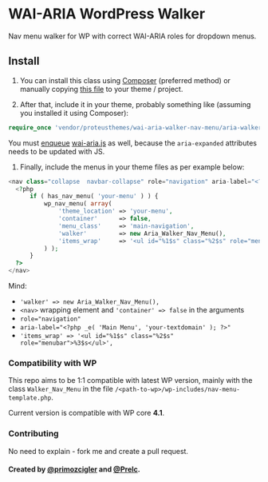 # WAI-ARIA WordPress Walker

Nav menu walker for WP with correct WAI-ARIA roles for dropdown menus.

## Install

1. You can install this class using [Composer](https://getcomposer.org/) (preferred method) or manually copying [this file](https://github.com/ProteusThemes/WAI-ARIA-Walker_Nav_Menu/blob/master/aria-walker-nav-menu.php) to your theme / project.

1. After that, include it in your theme, probably something like (assuming you installed it using Composer):
  ```php
require_once 'vendor/proteusthemes/wai-aria-walker-nav-menu/aria-walker-nav-menu.php';
```

  You must [enqueue](https://codex.wordpress.org/Function_Reference/wp_enqueue_script) [wai-aria.js](https://github.com/ProteusThemes/WAI-ARIA-Walker_Nav_Menu/blob/master/wai-aria.js) as well, because the `aria-expanded` attributes needs to be updated with JS.

1. Finally, include the menus in your theme files as per example below:

  ```php
<nav class="collapse  navbar-collapse" role="navigation" aria-label="<?php _e( 'Main Menu', 'your-textdomain' ); ?>">
	<?php
		if ( has_nav_menu( 'your-menu' ) ) {
			wp_nav_menu( array(
				'theme_location' => 'your-menu',
				'container'      => false,
				'menu_class'     => 'main-navigation',
				'walker'         => new Aria_Walker_Nav_Menu(),
				'items_wrap'     => '<ul id="%1$s" class="%2$s" role="menubar">%3$s</ul>',
			) );
		}
	?>
</nav>
  ```

  Mind:
  
  - `'walker' => new Aria_Walker_Nav_Menu(),`  
  - `<nav>` wrapping element and `'container' => false` in the arguments
  - `role="navigation"`
  - `aria-label="<?php _e( 'Main Menu', 'your-textdomain' ); ?>"`
  - `'items_wrap' => '<ul id="%1$s" class="%2$s" role="menubar">%3$s</ul>',`

### Compatibility with WP

This repo aims to be 1:1 compatible with latest WP version, mainly with the class `Walker_Nav_Menu` in the file `/<path-to-wp>/wp-includes/nav-menu-template.php`.

Current version is compatible with WP core **4.1**.

### Contributing

No need to explain - fork me and create a pull request.

#### Created by [@primozcigler](//twitter.com/primozcigler) and [@Prelc](//twitter.com/Prelc).
